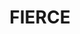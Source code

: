 ---
ee_id_thing: '4405'
site: '1'
type: '2'
inv_num: 2018-017
add_credit:
url: 2018-017-fierce
title: FIERCE
year: '2018'
display_year: '2018'
medium: Inkjet on canvas (x3)
dims: 108 x 36 in
pitch:
ps:
live_url:
youtube:
https://github.com/coryarcangel/alu:
imgs: fierce-2018-017-database-dt--8XvR.jpg
subheading:
download:
commission:
related:
layout: things-i-made
---